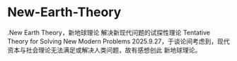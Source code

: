 # New-Earth-Theory
.New Earth Theory，新地球理论
解决新现代问题的试探性理论
Tentative Theory for Solving New Modern Problems
2025.9.27，于谈论间考虑到，现代资本与社会理论无法满足或解决人类问题，故有感想创此 新地球理论。
